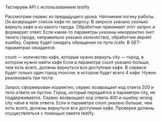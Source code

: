 Тестируем API с использованием testify

Рассмотрим сервис из предыдущего урока. Напомним логику работы. Он возвращает список кафе по запросу. В запросе указано сколько вернуть кафе и из какого города. Обработчик принимает этот запрос и формирует ответ. Если какие-то параметры указаны некорректно (нет такого города, неправильно указано количество), обработчик вернёт ошибку. Сервер будет ожидать обращение по пути /cafe. В GET-параметрах ожидается:

count — количество кафе, которые нужно вернуть
city — город, в котором нужно найти кафе
Если в параметре count указано больше, чем есть всего, должны вернуться все доступные кафе. В сервисе будет только один город moscow, в котором будет всего 4 кафе. Нужно реализовать три теста:

Запрос сформирован корректно, сервис возвращает код ответа 200 и тело ответа не пустое.
Город, который передаётся в параметре city, не поддерживается. Сервис возвращает код ответа 400 и ошибку wrong city value в теле ответа.
Если в параметре count указано больше, чем есть всего, должны вернуться все доступные кафе.
Проверки должны осуществляться с помощью пакета testify.